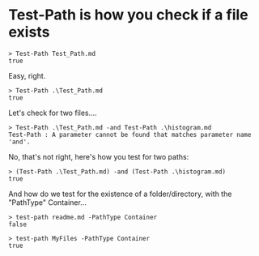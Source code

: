 ﻿# Test-Path is how you check if a file exists

    > Test-Path Test_Path.md
    true

Easy, right.

    > Test-Path .\Test_Path.md
    true


Let's check for two files....


    > Test-Path .\Test_Path.md -and Test-Path .\histogram.md
    Test-Path : A parameter cannot be found that matches parameter name 'and'.


No, that's not right, here's how you test for two paths:


    > (Test-Path .\Test_Path.md) -and (Test-Path .\histogram.md)
    true


And how do we test for the existence of a folder/directory, with the "PathType" Container...


    > test-path readme.md -PathType Container
    false

    > test-path MyFiles -PathType Container
    true